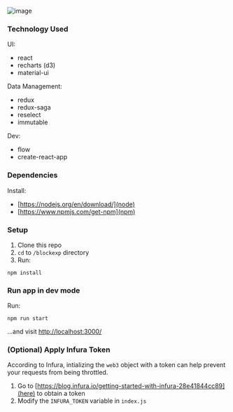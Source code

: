 ![image](https://user-images.githubusercontent.com/2999380/42854212-5dd0bc50-8a00-11e8-8241-1b5506535321.png)

### Technology Used
UI:
* react
* recharts (d3)
* material-ui

Data Management: 
* redux
* redux-saga
* reselect
* immutable

Dev:
* flow
* create-react-app

### Dependencies
Install:
* [https://nodejs.org/en/download/](node)
* [https://www.npmjs.com/get-npm](npm)

### Setup
1) Clone this repo
2) `cd` to `/blockexp` directory
3) Run:
```
npm install
```

### Run app in dev mode
Run:
```
npm run start
```
...and visit [http://localhost:3000/](http://localhost:3000/)

### (Optional) Apply Infura Token
According to Infura, intializing the `web3` object with a token can help prevent your requests from being throttled.
1) Go to [https://blog.infura.io/getting-started-with-infura-28e41844cc89](here) to obtain a token
2) Modify the `INFURA_TOKEN` variable in `index.js`
